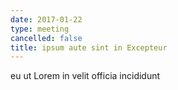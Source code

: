 ```yaml
---
date: 2017-01-22
type: meeting
cancelled: false
title: ipsum aute sint in Excepteur
---
```

eu ut Lorem in velit officia incididunt